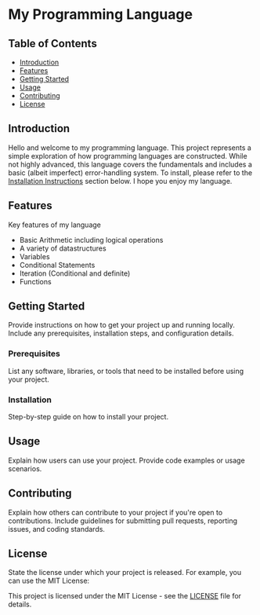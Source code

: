# My Programming Language



## Table of Contents

- [Introduction](#introduction)
- [Features](#features)
- [Getting Started](#getting-started)
- [Usage](#usage)
- [Contributing](#contributing)
- [License](#license)

## Introduction

Hello and welcome to my programming language. This project represents a simple exploration of how programming languages are constructed. While not highly advanced, this language covers the fundamentals and includes a basic (albeit imperfect) error-handling system. To install, please refer to the [Installation Instructions](#installation) section below. I hope you enjoy my language.

## Features

Key features of my language

- Basic Arithmetic including logical operations
- A variety of datastructures
- Variables
- Conditional Statements
- Iteration (Conditional and definite)
- Functions

## Getting Started

Provide instructions on how to get your project up and running locally. Include any prerequisites, installation steps, and configuration details.

### Prerequisites

List any software, libraries, or tools that need to be installed before using your project.

### Installation

Step-by-step guide on how to install your project.

## Usage

Explain how users can use your project. Provide code examples or usage scenarios.

## Contributing

Explain how others can contribute to your project if you're open to contributions. Include guidelines for submitting pull requests, reporting issues, and coding standards.

## License

State the license under which your project is released. For example, you can use the MIT License:

This project is licensed under the MIT License - see the [LICENSE](LICENSE) file for details.
